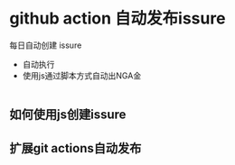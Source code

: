 # github action 自动发布issure



每日自动创建 issure



- 自动执行
- 使用js通过脚本方式自动出NGA金

~~~js

~~~

## 如何使用js创建issure





















## 扩展git actions自动发布

